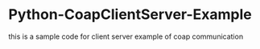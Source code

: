 # Python-CoapClientServer-Example
this is a sample code for client server example of coap communication

